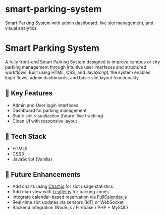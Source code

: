 # smart-parking-system

Smart Parking System with admin dashboard, live slot management, and visual analytics.



# Smart Parking System

A fully front-end Smart Parking System designed to improve campus or city parking management through intuitive user interfaces and structured workflows. Built using HTML, CSS, and JavaScript, the system enables login flows, admin dashboards, and basic slot layout functionality.

## 🚗 Key Features
- Admin and User login interfaces
- Dashboard for parking management
- Static slot visualization (future: live tracking)
- Clean UI with responsive layout

## 🧱 Tech Stack
- HTML5
- CSS3
- JavaScript (Vanilla)

## 🔮 Future Enhancements
- Add charts using [Chart.js](https://www.chartjs.org/) for slot usage statistics
- Add map view with [Leaflet.js](https://leafletjs.com/) for parking zones
- Integrate calendar-based reservation via [FullCalendar.js](https://fullcalendar.io/)
- Real-time slot updates via sensors (IoT) or WebSocket
- Backend integration (Node.js / Firebase / PHP + MySQL)

